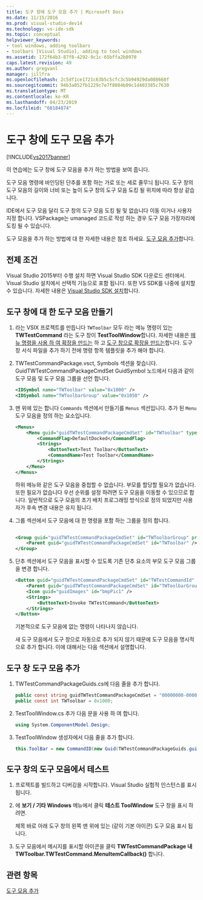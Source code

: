 ```yaml
---
title: 도구 창에 도구 모음 추가 | Microsoft Docs
ms.date: 11/15/2016
ms.prod: visual-studio-dev14
ms.technology: vs-ide-sdk
ms.topic: conceptual
helpviewer_keywords:
- tool windows, adding toolbars
- toolbars [Visual Studio], adding to tool windows
ms.assetid: 172f64b3-87f8-4292-9c1c-65bffa2b0970
caps.latest.revision: 49
ms.author: gregvanl
manager: jillfra
ms.openlocfilehash: 2c5df1ce1721c63b5c5cfc3c5b94929da088660f
ms.sourcegitcommit: 94b3a052fb1229c7e7f8804b09c1d403385c7630
ms.translationtype: MT
ms.contentlocale: ko-KR
ms.lasthandoff: 04/23/2019
ms.locfileid: "68184874"
---
```

# <a name="adding-a-toolbar-to-a-tool-window"></a>도구 창에 도구 모음 추가
[!INCLUDE[vs2017banner](../includes/vs2017banner.md)]

이 연습에는 도구 창에 도구 모음을 추가 하는 방법을 보여 줍니다.  
  
 도구 모음 명령에 바인딩된 단추를 포함 하는 가로 또는 세로 줄무늬 됩니다. 도구 창의 도구 모음의 길이와 너비 또는 높이 도구 창의 도구 모음 도킹 될 위치에 따라 항상 같습니다.  
  
 IDE에서 도구 모음 달리 도구 창의 도구 모음 도킹 될 및 없습니다 이동 이거나 사용자 지정 합니다. VSPackage는 umanaged 코드로 작성 하는 경우 도구 모음 가장자리에 도킹 될 수 있습니다.  
  
 도구 모음을 추가 하는 방법에 대 한 자세한 내용은 참조 하세요. [도구 모음 추가](../extensibility/adding-a-toolbar.md)합니다.  
  
## <a name="prerequisites"></a>전제 조건  
 Visual Studio 2015부터 수행 설치 하면 Visual Studio SDK 다운로드 센터에서. Visual Studio 설치에서 선택적 기능으로 포함 됩니다. 또한 VS SDK를 나중에 설치할 수 있습니다. 자세한 내용은 [Visual Studio SDK 설치](../extensibility/installing-the-visual-studio-sdk.md)합니다.  
  
## <a name="creating-a-toolbar-for-a-tool-window"></a>도구 창에 대 한 도구 모음 만들기  
  
1. 라는 VSIX 프로젝트를 만듭니다 `TWToolbar` 모두 라는 메뉴 명령이 있는 **TWTestCommand** 라는 도구 창이 **TestToolWindow**합니다. 자세한 내용은 [메뉴 명령을 사용 하 여 확장을 만드는](../extensibility/creating-an-extension-with-a-menu-command.md) 하 고 [도구 창으로 확장을 만드는](../extensibility/creating-an-extension-with-a-tool-window.md)합니다. 도구 창 서식 파일을 추가 하기 전에 명령 항목 템플릿을 추가 해야 합니다.  
  
2. TWTestCommandPackage.vsct, Symbols 섹션을 찾습니다. GuidTWTestCommandPackageCmdSet GuidSymbol 노드에서 다음과 같이 도구 모음 및 도구 모음 그룹을 선언 합니다.  
  
    ```xml  
    <IDSymbol name="TWToolbar" value="0x1000" />  
    <IDSymbol name="TWToolbarGroup" value="0x1050" />  
    ```  
  
3. 맨 위에 있는 합니다 `Commands` 섹션에서 만들기를 `Menus` 섹션입니다. 추가 된 `Menu` 도구 모음을 정의 하는 요소입니다.  
  
    ```xml  
    <Menus>  
        <Menu guid="guidTWTestCommandPackageCmdSet" id="TWToolbar" type="ToolWindowToolbar">  
            <CommandFlag>DefaultDocked</CommandFlag>  
            <Strings>  
                <ButtonText>Test Toolbar</ButtonText>  
                <CommandName>Test Toolbar</CommandName>  
            </Strings>  
        </Menu>  
    </Menus>  
    ```  
  
     하위 메뉴와 같은 도구 모음을 중첩할 수 없습니다. 부모를 할당할 필요가 없습니다. 또한 필요가 없습니다 우선 순위를 설정 하려면 도구 모음을 이동할 수 있으므로 합니다. 일반적으로 도구 모음의 초기 배치 프로그래밍 방식으로 정의 되었지만 사용자가 후속 변경 내용은 유지 됩니다.  
  
4. 그룹 섹션에서 도구 모음에 대 한 명령을 포함 하는 그룹을 정의 합니다.  
  
    ```xml  
  
    <Group guid="guidTWTestCommandPackageCmdSet" id="TWToolbarGroup" priority="0x0000">  
        <Parent guid="guidTWTestCommandPackageCmdSet" id="TWToolbar" />  
    </Group>  
    ```  
  
5. 단추 섹션에서 도구 모음을 표시할 수 있도록 기존 단추 요소의 부모 도구 모음 그룹을 변경 합니다.  
  
    ```xml  
    <Button guid="guidTWTestCommandPackageCmdSet" id="TWTestCommandId" priority="0x0100" type="Button">  
        <Parent guid="guidTWTestCommandPackageCmdSet" id="TWToolbarGroup" />  
        <Icon guid="guidImages" id="bmpPic1" />  
        <Strings>  
            <ButtonText>Invoke TWTestCommand</ButtonText>  
        </Strings>  
    </Button>  
    ```  
  
     기본적으로 도구 모음에 없는 명령이 나타나지 않습니다.  
  
     새 도구 모음에서 도구 창으로 자동으로 추가 되지 않기 때문에 도구 모음을 명시적으로 추가 합니다. 이에 대해서는 다음 섹션에서 설명합니다.  
  
## <a name="adding-the-toolbar-to-the-tool-window"></a>도구 창 도구 모음 추가  
  
1. TWTestCommandPackageGuids.cs에 다음 줄을 추가 합니다.  
  
    ```csharp  
    public const string guidTWTestCommandPackageCmdSet = "00000000-0000-0000-0000-0000";  // get the GUID from the .vsct file  
    public const int TWToolbar = 0x1000;  
    ```  
  
2. TestToolWindow.cs 추가 다음 문을 사용 하 여 합니다.  
  
    ```csharp  
    using System.ComponentModel.Design;  
    ```  
  
3. TestToolWindow 생성자에서 다음 줄을 추가 합니다.  
  
    ```csharp  
    this.ToolBar = new CommandID(new Guid(TWTestCommandPackageGuids.guidTWTestCommandPackageCmdSet), TWTestCommandPackageGuids.TWToolbar);  
    ```  
  
## <a name="testing-the-toolbar-in-the-tool-window"></a>도구 창의 도구 모음에서 테스트  
  
1. 프로젝트를 빌드하고 디버깅을 시작합니다. Visual Studio 실험적 인스턴스를 표시 됩니다.  
  
2. 에 **보기 / 기타 Windows** 메뉴에서 클릭 **테스트 ToolWindow** 도구 창을 표시 하려면.  
  
     제목 바로 아래 도구 창의 왼쪽 맨 위에 있는 (같이 기본 아이콘) 도구 모음 표시 됩니다.  
  
3. 도구 모음에서 메시지를 표시할 아이콘을 클릭 **TWTestCommandPackage 내 TWToolbar.TWTestCommand.MenuItemCallback()** 합니다.  
  
## <a name="see-also"></a>관련 항목  
 [도구 모음 추가](../extensibility/adding-a-toolbar.md)
